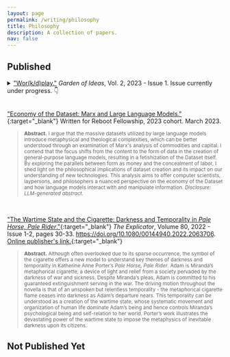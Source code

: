 ```yaml
---
layout: page
permalink: /writing/philosophy
title: Philosophy
description: A collection of papers.
nav: false
---
```


## Published

<details>
  <summary>
    <a href="files/workdplay.pdf" target="_blank">"Wor(k/d)play."</a> <em>Garden of Ideas</em>, Vol. 2, 2023 - Issue 1. Issue currently under progress.
    <span class="icon">👇</span>
  </summary>
  <p style="margin-left: 25px;">
    > <small><bold>Abstract.</bold> In this essay, we challenge the notion that wordplay lacks depth and meaning. Drawing from philosophers like Plato, Derrida, Wittgenstein, and Saussure, we explore wordplay as a playful engagement with signifiers and their relationships. By embracing irony and comedic play, we uncover new perspectives on language and its limitations. We argue that wordplay offers a valuable tool for critical writers to expand meaning and open doors to alternative modes of understanding. This essay encourages the embrace of wordplay as a meaningful means of inquiry and expression. *Disclosure: LLM-generated abstract.*</small>
  </p>
</details>

<br>

["Economy of the Dataset: Marx and Large Language Models."](files/economy-of-the-dataset.pdf){:target="_blank"} Written for Reboot Fellowship, 2023 cohort. March 2023.

> <small>**Abstract.** I argue that the massive datasets utilized by large language models introduce metaphysical and theological complexities, which can be better understood through an examination of Marx's analysis of commodities and capital. I contend that the focus shifts from the content to the form of data in the creation of general-purpose language models, resulting in a fetishization of the Dataset itself. By exploring the parallels between form as money and the concealment of labor, I shed light on the philosophical implications of dataset creation and its impact on our understanding of new technologies. This analysis aims to offer computer scientists, laypersons, and philosophers a nuanced perspective on the economy of the Dataset and how language models interact with and manipulate information. *Disclosure: LLM-generated abstract.*</small>

<br>

["The Wartime State and the Cigarette: Darkness and Temporality in *Pale Horse, Pale Rider*."](files/00144940.2022.pdf){:target="_blank"} *The Explicator*, Volume 80, 2022 - Issue 1-2, pages 30-33. https://doi.org/10.1080/00144940.2022.2063706. [Online publisher's link.](https://www.tandfonline.com/doi/full/10.1080/00144940.2022.2063706){:target="_blank"}

> <small>**Abstract.** Although often overlooked due to its sparse occurrence, the symbol of the cigarette offers a new model to understand key themes of darkness and temporality in Katherine Anne Porter’s *Pale Horse, Pale Rider*. Adam is Miranda’s metaphorical cigarette, a device of light and relief from a society pervaded by the darkness of war and sickness. Despite Miranda’s pleas, Adam is committed to his guaranteed extinguishment serving in the war. The driving motion throughout the novella is that of an unspoken but relentless temporality - the metaphorical cigarette flame ceases into darkness as Adam’s departure nears. This temporality can be understood as a creation of the wartime state, whose systematic movement and organization of human life dominate Adam’s being and hence controls Miranda’s psychological being and self-relation to her world. Porter’s work illustrates the devastating power of the wartime state to impose the metaphysics of inevitable darkness upon its citizens.</small>

## Not Published Yet
